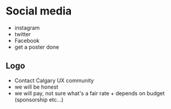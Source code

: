 # Social media

* instagram
* twitter
* Facebook
* get a poster done

## Logo
* Contact Calgary UX community
* we will be honest
* we will pay, not sure what's a fair rate + depends on budget (sponsorship etc...)
